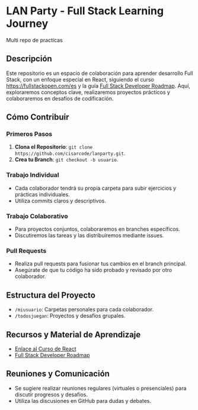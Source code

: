 # LAN Party - Full Stack Learning Journey
Multi repo de practicas

## Descripción

Este repositorio es un espacio de colaboración para aprender desarrollo Full Stack, con un enfoque especial en React, siguiendo el curso https://fullstackopen.com/es y la guía [Full Stack Developer Roadmap](https://roadmap.sh/full-stack). Aquí, exploraremos conceptos clave, realizaremos proyectos prácticos y colaboraremos en desafíos de codificación.

## Cómo Contribuir

### Primeros Pasos

1. **Clona el Repositorio**: `git clone https://github.com/cisarcode/lanparty.git`.
2. **Crea tu Branch**: `git checkout -b usuario`.

### Trabajo Individual

- Cada colaborador tendrá su propia carpeta para subir ejercicios y prácticas individuales.
- Utiliza commits claros y descriptivos.

### Trabajo Colaborativo

- Para proyectos conjuntos, colaboraremos en branches específicos.
- Discutiremos las tareas y las distribuiremos mediante issues.

### Pull Requests

- Realiza pull requests para fusionar tus cambios en el branch principal.
- Asegúrate de que tu código ha sido probado y revisado por otro colaborador.

## Estructura del Proyecto

- `/miusuario`: Carpetas personales para cada colaborador.
- `/todosjuegan`: Proyectos y desafíos grupales.

## Recursos y Material de Aprendizaje

- [Enlace al Curso de React](https://fullstackopen.com/es)
- [Full Stack Developer Roadmap](https://roadmap.sh/full-stack)

## Reuniones y Comunicación

- Se sugiere realizar reuniones regulares (virtuales o presenciales) para discutir progresos y desafíos.
- Utiliza las discusiones en GitHub para dudas y debates.
